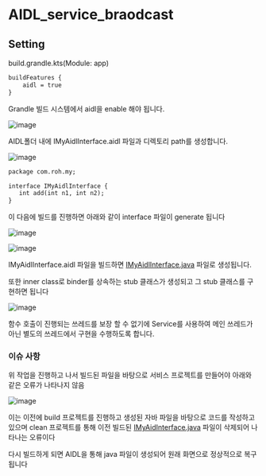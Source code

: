 # AIDL_service_braodcast


## Setting

build.grandle.kts(Module: app)

```xml
buildFeatures {
    aidl = true
}
```

Grandle 빌드 시스템에서 aidl을 enable 해야 됩니다.

![image](https://github.com/user-attachments/assets/e4ffa72a-2c53-4738-90bb-8989dcaec0d4)


AIDL폴더 내에 IMyAidlInterface.aidl 파일과 디렉토리 path를 생성합니다.

![image](https://github.com/user-attachments/assets/42cb50d8-4cce-4154-ae84-657f2a9f0e61)


```xml
package com.roh.my;

interface IMyAidlInterface {
   int add(int n1, int n2);
}
```

이 다음에 빌드를 진행하면 아래와 같이 interface 파일이 generate 됩니다

![image](https://github.com/user-attachments/assets/83f852a2-d68f-4390-aa76-ceb7ad618c73)

![image](https://github.com/user-attachments/assets/e8dbda1a-3d81-44a4-a0a9-01f42e3bb662)


IMyAidlInterface.aidl 파일을 빌드하면 [IMyAidlInterface.java](http://IMyAidlInterface.java) 파일로 생성됩니다. 

또한 inner class로 binder를 상속하는 stub 클래스가 생성되고 그 stub 클래스를 구현하면 됩니다

![image](https://github.com/user-attachments/assets/b1849f6f-cc2c-4894-b287-7bfabd156ee6)

함수 호출이 진행되는 쓰레드를 보장 할 수 없기에 Service를 사용하여 메인 쓰레드가 아닌 별도의 쓰레드에서 구현을 수행하도록 합니다.

### 이슈 사항

위 작업을 진행하고 나서 빌드된 파일을 바탕으로 서비스 프로젝트를 만들어야 아래와 같은 오류가 나타나지 않음

![image](https://github.com/user-attachments/assets/c125ad21-dd45-49be-9454-86bb884bfe56)

이는 이전에 build 프로젝트를 진행하고 생성된 자바 파일을 바탕으로 코드를 작성하고 있으며 clean 프로젝트를 통해 이전 빌드된 [IMyAidInterface.java](http://IMyAidInterface.java) 파일이 삭제되어 나타나는 오류이다

다시 빌드하게 되면 AIDL을 통해 java 파일이 생성되어 원래 화면으로 정상적으로 복구됩니다
